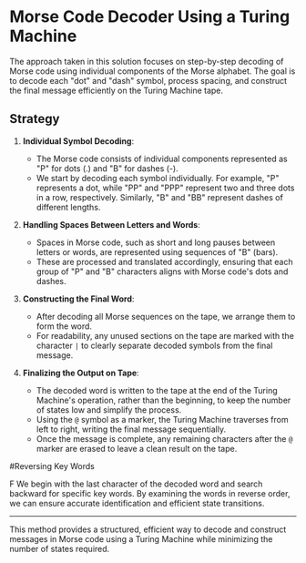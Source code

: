 # Morse Code Decoder Using a Turing Machine

The approach taken in this solution focuses on step-by-step decoding of Morse code using individual components of the Morse alphabet. The goal is to decode each "dot" and "dash" symbol, process spacing, and construct the final message efficiently on the Turing Machine tape.

## Strategy

1. **Individual Symbol Decoding**: 
   - The Morse code consists of individual components represented as "P" for dots (.) and "B" for dashes (-).
   - We start by decoding each symbol individually. For example, "P" represents a dot, while "PP" and "PPP" represent two and three dots in a row, respectively. Similarly, "B" and "BB" represent dashes of different lengths.

2. **Handling Spaces Between Letters and Words**:
   - Spaces in Morse code, such as short and long pauses between letters or words, are represented using sequences of "B" (bars).
   - These are processed and translated accordingly, ensuring that each group of "P" and "B" characters aligns with Morse code's dots and dashes.

3. **Constructing the Final Word**:
   - After decoding all Morse sequences on the tape, we arrange them to form the word. 
   - For readability, any unused sections on the tape are marked with the character `|` to clearly separate decoded symbols from the final message.

4. **Finalizing the Output on Tape**:
   - The decoded word is written to the tape at the end of the Turing Machine's operation, rather than the beginning, to keep the number of states low and simplify the process.
   - Using the `@` symbol as a marker, the Turing Machine traverses from left to right, writing the final message sequentially.
   - Once the message is complete, any remaining characters after the `@` marker are erased to leave a clean result on the tape.

#Reversing Key Words

F We begin with the last character of the decoded word and search backward for specific key words. By examining the words in reverse order, we can ensure accurate identification and efficient state transitions.

---

This method provides a structured, efficient way to decode and construct messages in Morse code using a Turing Machine while minimizing the number of states required.
